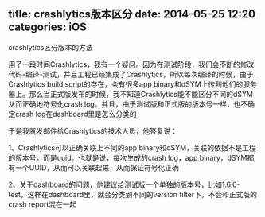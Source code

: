 title: crashlytics版本区分
date: 2014-05-25 12:20
categories: iOS
---
crashlytics区分版本的方法
<!--more-->

用了一段时间Crashlytics，我有一个疑问。因为在测试阶段，我们会不断的修改代码-编译-测试，并且工程已经集成了Crashlytics，所以每次编译的时候，由于Crashlytics build script的存在，会有很多app binary和dSYM上传到他们的服务器上。那么当正式版发布的时候，我不知道Crashlytics能不能区分不同的dSYM从而正确地符号化crash log。并且，由于测试版和正式版的版本号一样，也不确定crash log在dashboard里是怎么分类的 

于是我就发邮件给Crashlytics的技术人员，他答复说： 

1、Crashlytics可以正确关联上不同的app binary和dSYM，关联的依据不是工程的版本号，而是uuid。也就是说，每次生成的crash log，app binary，dSYM都有一个UUID，从而可以关联起来，从而保证符号化正确 

2、关于dashboard的问题，他建议给测试版一个单独的版本号，比如1.6.0-test，这样在dashboard里，就会分类到不同的version filter下，不会和正式版的crash report混在一起